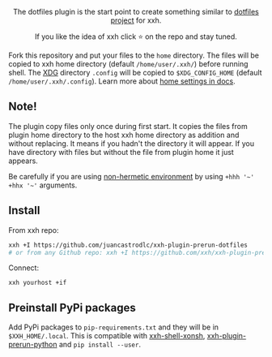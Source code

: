 <p align="center">  
The dotfiles plugin is the start point to create something similar to <a href="https://dotfiles.github.io/">dotfiles project</a> for xxh.
</p>

<p align="center">  
If you like the idea of xxh click ⭐ on the repo and stay tuned.
</p>

Fork this repository and put your files to the `home` directory. The files will be copied to xxh home directory (default `/home/user/.xxh/`) before running shell. 
The [XDG](https://specifications.freedesktop.org/basedir-spec/basedir-spec-latest.html) directory `.config` 
will be copied to `$XDG_CONFIG_HOME` (default `/home/user/.xxh/.config`). Learn more about [home settings in docs](https://github.com/xxh/xxh/wiki#how-to-set-homeuser-as-home-on-host).

## Note!
The plugin copy files only once during first start. It copies the files from plugin home directory to the host xxh home directory 
as addition and without replacing. It means if you hadn't the directory it will appear. If you have directory with files 
but without the file from plugin home it just appears.

Be carefully if you are using [non-hermetic environment](https://github.com/xxh/xxh/wiki#how-to-set-homeuser-as-home-on-host) by using `+hhh '~' +hhx '~'` arguments.  

## Install
From xxh repo:
```bash
xxh +I https://github.com/juancastrodlc/xxh-plugin-prerun-dotfiles
# or from any Github repo: xxh +I https://github.com/xxh/xxh-plugin-prerun-dotfiles
```
Connect:
```
xxh yourhost +if
```

## Preinstall PyPi packages
Add PyPi packages to `pip-requirements.txt` and they will be in `$XXH_HOME/.local`. 
This is compatible with [xxh-shell-xonsh](https://github.com/xxh/xxh-shell-xonsh), [xxh-plugin-prerun-python](https://github.com/xxh/xxh-plugin-prerun-python) and `pip install --user`. 
